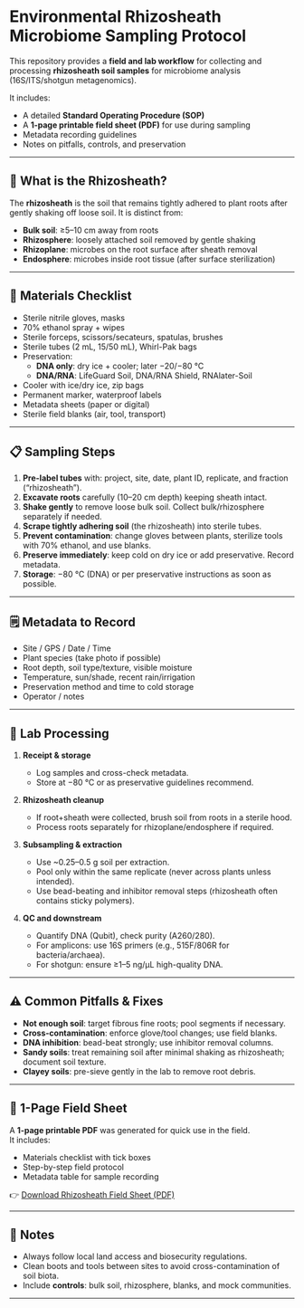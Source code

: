 # Environmental Rhizosheath Microbiome Sampling Protocol

This repository provides a **field and lab workflow** for collecting and processing **rhizosheath soil samples** for microbiome analysis (16S/ITS/shotgun metagenomics).  

It includes:
- A detailed **Standard Operating Procedure (SOP)**
- A **1-page printable field sheet (PDF)** for use during sampling
- Metadata recording guidelines
- Notes on pitfalls, controls, and preservation

---

## 🌱 What is the Rhizosheath?

The **rhizosheath** is the soil that remains tightly adhered to plant roots after gently shaking off loose soil. It is distinct from:

- **Bulk soil**: ≥5–10 cm away from roots  
- **Rhizosphere**: loosely attached soil removed by gentle shaking  
- **Rhizoplane**: microbes on the root surface after sheath removal  
- **Endosphere**: microbes inside root tissue (after surface sterilization)  

---

## 🧰 Materials Checklist

- Sterile nitrile gloves, masks  
- 70% ethanol spray + wipes  
- Sterile forceps, scissors/secateurs, spatulas, brushes  
- Sterile tubes (2 mL, 15/50 mL), Whirl-Pak bags  
- Preservation:  
  - **DNA only**: dry ice + cooler; later −20/−80 °C  
  - **DNA/RNA**: LifeGuard Soil, DNA/RNA Shield, RNAlater-Soil  
- Cooler with ice/dry ice, zip bags  
- Permanent marker, waterproof labels  
- Metadata sheets (paper or digital)  
- Sterile field blanks (air, tool, transport)  

---

## 📋 Sampling Steps

1. **Pre-label tubes** with: project, site, date, plant ID, replicate, and fraction (“rhizosheath”).  
2. **Excavate roots** carefully (10–20 cm depth) keeping sheath intact.  
3. **Shake gently** to remove loose bulk soil. Collect bulk/rhizosphere separately if needed.  
4. **Scrape tightly adhering soil** (the rhizosheath) into sterile tubes.  
5. **Prevent contamination**: change gloves between plants, sterilize tools with 70% ethanol, and use blanks.  
6. **Preserve immediately**: keep cold on dry ice or add preservative. Record metadata.  
7. **Storage**: −80 °C (DNA) or per preservative instructions as soon as possible.  

---

## 🗒️ Metadata to Record

- Site / GPS / Date / Time  
- Plant species (take photo if possible)  
- Root depth, soil type/texture, visible moisture  
- Temperature, sun/shade, recent rain/irrigation  
- Preservation method and time to cold storage  
- Operator / notes  

---

## 🧪 Lab Processing

1. **Receipt & storage**  
   - Log samples and cross-check metadata.  
   - Store at −80 °C or as preservative guidelines recommend.  

2. **Rhizosheath cleanup**  
   - If root+sheath were collected, brush soil from roots in a sterile hood.  
   - Process roots separately for rhizoplane/endosphere if required.  

3. **Subsampling & extraction**  
   - Use ~0.25–0.5 g soil per extraction.  
   - Pool only within the same replicate (never across plants unless intended).  
   - Use bead-beating and inhibitor removal steps (rhizosheath often contains sticky polymers).  

4. **QC and downstream**  
   - Quantify DNA (Qubit), check purity (A260/280).  
   - For amplicons: use 16S primers (e.g., 515F/806R for bacteria/archaea).  
   - For shotgun: ensure ≥1–5 ng/µL high-quality DNA.  

---

## ⚠️ Common Pitfalls & Fixes

- **Not enough soil**: target fibrous fine roots; pool segments if necessary.  
- **Cross-contamination**: enforce glove/tool changes; use field blanks.  
- **DNA inhibition**: bead-beat strongly; use inhibitor removal columns.  
- **Sandy soils**: treat remaining soil after minimal shaking as rhizosheath; document soil texture.  
- **Clayey soils**: pre-sieve gently in the lab to remove root debris.  

---

## 📄 1-Page Field Sheet

A **1-page printable PDF** was generated for quick use in the field.  
It includes:
- Materials checklist with tick boxes  
- Step-by-step field protocol  
- Metadata table for sample recording  

👉 [Download Rhizosheath Field Sheet (PDF)](https://github.com/asadprodhan/Rhizosheath_Microbiome_Sampling_Protocol/blob/main/rhizosheath_sampling_field_sheet.pdf)  

---

## 📌 Notes

- Always follow local land access and biosecurity regulations.  
- Clean boots and tools between sites to avoid cross-contamination of soil biota.  
- Include **controls**: bulk soil, rhizosphere, blanks, and mock communities.  

---

